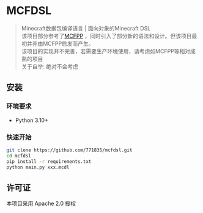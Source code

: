 # MCFDSL

> Minecraft数据包编译语言 | 面向对象的Minecraft DSL  
> 该项目部分参考了[MCFPP](https://github.com/MinecraftFunctionPlusPlus/MCFPP)
> ，同时引入了部分新的语法和设计。但该项目最初并非由MCFPP启发而产生。  
> 该项目的实现并不完善，若需要生产环境使用，请考虑如MCFPP等相对成熟的项目  
> 关于自举: 绝对不会考虑
<!-- 把史放github上我真是个天才 -->

## 安装

### 环境要求

- Python 3.10+

### 快速开始

```bash
git clone https://github.com/771835/mcfdsl.git
cd mcfdsl
pip install -r requirements.txt
python main.py xxx.mcdl
```

## 许可证

本项目采用 Apache 2.0 授权
